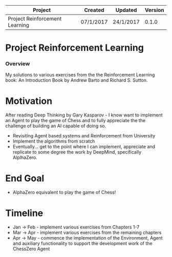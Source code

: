 
| Project                        | Created   | Updated    | Version |
|--------------------------------|-----------|------------|---------|
| Project Reinforcement Learning | 07/1/2017 | 24/1/2017  | 0.1.0   |

# Project Reinforcement Learning

### Overview

My solutions to various exercises from the the Reinforcement Learning book: An Introduction Book by Andrew Barto and Richard S. Sutton.

# Motivation

After reading Deep Thinking by Gary Kasparov - I know want to implement an Agent to play the game of Chess and to fully appreciate the the challenge of building an AI capable of doing so.

*   Revisiting Agent based systems and Reinforcement from University
*   Implement the algorithms from scratch
*   Eventually... get to the point where I can implement, appreciate and replicate to some degree the work by DeepMind, specifically AlplhaZero.

# End Goal

*   AlphaZero equivalent to play the game of Chess!

# Timeline

*   Jan -> Feb - implement various exercises from Chapters 1-7
*   Mar -> Apr - implement various exercises from the remaining chapters
*   Apr -> May - commence the implementation of the Environment, Agent and auxiliary functionality to support the development work of the ChessZero Agent
